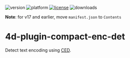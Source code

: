 ![version](https://img.shields.io/badge/version-16%2B-8331AE)
![platform](https://img.shields.io/static/v1?label=platform&message=mac-intel%20|%20mac-arm%20|%20win-64&color=blue)
[![license](https://img.shields.io/github/license/miyako/4d-plugin-compact-enc-det)](LICENSE)
![downloads](https://img.shields.io/github/downloads/miyako/4d-plugin-compact-enc-det/total)

**Note**: for v17 and earlier, move `manifest.json` to `Contents`

# 4d-plugin-compact-enc-det
Detect text encoding using [CED](https://github.com/google/compact_enc_det).
